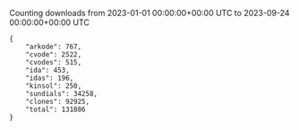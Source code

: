 
Counting downloads from 2023-01-01 00:00:00+00:00 UTC to 2023-09-24 00:00:00+00:00 UTC

```
{
    "arkode": 767,
    "cvode": 2522,
    "cvodes": 515,
    "ida": 453,
    "idas": 196,
    "kinsol": 250,
    "sundials": 34258,
    "clones": 92925,
    "total": 131886
}
```
